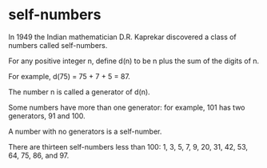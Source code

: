 # self-numbers

In 1949 the Indian mathematician D.R. Kaprekar discovered a class of numbers called self-numbers.

For any positive integer n, define d(n) to be n plus the sum of the digits of n.

For example, d(75) = 75 + 7 + 5 = 87.

The number n is called a generator of d(n).

Some numbers have more than one generator: for example, 101 has two generators, 91 and 100.

A number with no generators is a self-number.

There are thirteen self-numbers less than 100: 1, 3, 5, 7, 9, 20, 31, 42, 53, 64, 75, 86, and 97.

